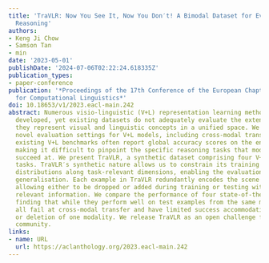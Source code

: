 ```yaml
---
title: 'TraVLR: Now You See It, Now You Don′t! A Bimodal Dataset for Evaluating Visio-Linguistic
  Reasoning'
authors:
- Keng Ji Chow
- Samson Tan
- min
date: '2023-05-01'
publishDate: '2024-07-06T02:22:24.618335Z'
publication_types:
- paper-conference
publication: '*Proceedings of the 17th Conference of the European Chapter of the Association
  for Computational Linguistics*'
doi: 10.18653/v1/2023.eacl-main.242
abstract: Numerous visio-linguistic (V+L) representation learning methods have been
  developed, yet existing datasets do not adequately evaluate the extent to which
  they represent visual and linguistic concepts in a unified space. We propose several
  novel evaluation settings for V+L models, including cross-modal transfer. Furthermore,
  existing V+L benchmarks often report global accuracy scores on the entire dataset,
  making it difficult to pinpoint the specific reasoning tasks that models fail and
  succeed at. We present TraVLR, a synthetic dataset comprising four V+L reasoning
  tasks. TraVLR′s synthetic nature allows us to constrain its training and testing
  distributions along task-relevant dimensions, enabling the evaluation of out-of-distribution
  generalisation. Each example in TraVLR redundantly encodes the scene in two modalities,
  allowing either to be dropped or added during training or testing without losing
  relevant information. We compare the performance of four state-of-the-art V+L models,
  finding that while they perform well on test examples from the same modality, they
  all fail at cross-modal transfer and have limited success accommodating the addition
  or deletion of one modality. We release TraVLR as an open challenge for the research
  community.
links:
- name: URL
  url: https://aclanthology.org/2023.eacl-main.242
---
```

